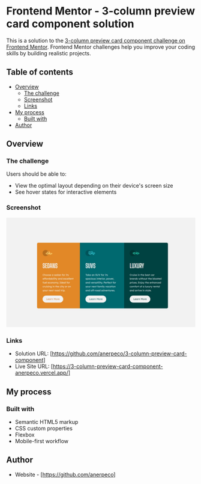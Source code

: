 # Frontend Mentor - 3-column preview card component solution

This is a solution to the [3-column preview card component challenge on Frontend Mentor](https://www.frontendmentor.io/challenges/3column-preview-card-component-pH92eAR2-). Frontend Mentor challenges help you improve your coding skills by building realistic projects.

## Table of contents

- [Overview](#overview)
  - [The challenge](#the-challenge)
  - [Screenshot](#screenshot)
  - [Links](#links)
- [My process](#my-process)
  - [Built with](#built-with)
- [Author](#author)

## Overview

### The challenge

Users should be able to:

- View the optimal layout depending on their device's screen size
- See hover states for interactive elements

### Screenshot

![](./screenshot/screenshot.jpg)

### Links

- Solution URL: [https://github.com/anerpeco/3-column-preview-card-component]
- Live Site URL: [https://3-column-preview-card-component-anerpeco.vercel.app/]

## My process

### Built with

- Semantic HTML5 markup
- CSS custom properties
- Flexbox
- Mobile-first workflow

## Author

- Website - [https://github.com/anerpeco]
